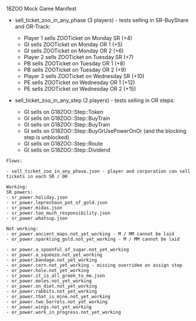 18ZOO Mock Game Manifest

* sell_ticket_zoo_in_any_phase (3 players) - tests selling in SR-BuyShare and OR-Track:
  * Player 1 sells ZOOTicket on Monday SR (+4)
  * GI sells ZOOTicket on Monday OR 1 (+5)
  * GI sells ZOOTicket on Monday OR 2 (+6)
  * Player 2 sells ZOOTicket on Tuesday SR (+7)
  * PB sells ZOOTicket on Tuesday OR 1 (+8)
  * PB sells ZOOTicket on Tuesday OR 2 (+9)
  * Player 3 sells ZOOTicket on Wednesday SR (+10)
  * PE sells ZOOTicket on Wednesday OR 1 (+12)
  * PE sells ZOOTicket on Wednesday OR 2 (+15)

* sell_ticket_zoo_in_any_step (2 players) - tests selling in OR steps:
  * GI sells on G18ZOO::Step::Token
  * GI sells on G18ZOO::Step::BuyTrain
  * GI sells on G18ZOO::Step::BuyTrain
  * GI sells on G18ZOO::Step::BuyOrUsePowerOnOr (and the blocking step is unblocked)
  * GI sells on G18ZOO::Step::Route
  * GI sells on G18ZOO::Step::Dividend

```
Flows:

- sell_ticket_zoo_in_any_phase.json - player and corporation can sell tickets in each SR / OR
```

```
Working:
SR powers:
- sr_power.holiday.json
- sr_power.leprechaun_pot_of_gold.json
- sr_power.midas.json
- sr_power.too_much_responsibility.json
- sr_power.whatsup.json
```

```
Not working:
- or_power.ancient_maps.not_yet_working - M / MM cannot be laid
- or_power.sparkling_gold.not_yet_working - M / MM cannot be laid

- or_power.a_spoonful_of_sugar.not_yet_working
- or_power.a_squeeze.not_yet_working
- or_power.bandage.not_yet_working
- or_power.corn.not_yet_working - missing overridee on assign step
- or_power.hole.not_yet_working
- sr_power.it_is_all_greek_to_me.json
- or_power.moles.not_yet_working
- or_power.on_diet.not_yet_working
- or_power.rabbits.not_yet_working
- or_power.that_is_mine.not_yet_working
- or_power.two_barrels.not_yet_working
- or_power.wings.not_yet_working
- or_power.work_in_progress.not_yet_working
```

